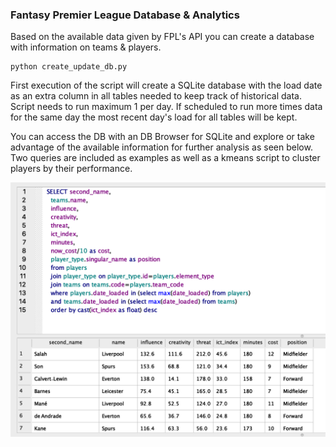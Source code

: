 ### Fantasy Premier League Database & Analytics

Based on the available data given by FPL's API you can create a database with information on teams & players. 

```
python create_update_db.py
```

First execution of the script will create a SQLite database with the load date as an extra column in all tables needed to keep track of historical data. Script needs to run maximum 1 per day. If scheduled to run more times data for the same day the most recent day's load for all tables will be kept.

You can access the DB with an DB Browser for SQLite and explore or take advantage of the available information for further analysis as seen below. Two queries are included as examples as well as a kmeans script to cluster players by their performance.

![](screenshot.png)